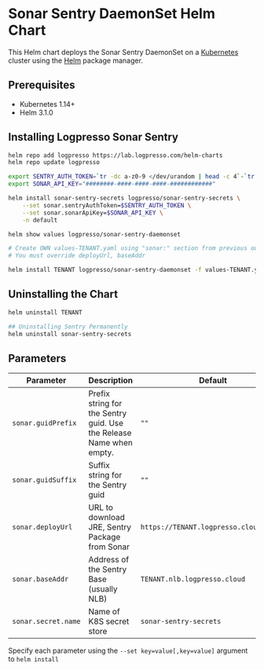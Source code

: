 # Sonar Sentry DaemonSet Helm Chart

This Helm chart deploys the Sonar Sentry DaemonSet on a [Kubernetes](http://kubernetes.io) cluster using the [Helm](https://helm.sh) package manager.

## Prerequisites

- Kubernetes 1.14+
- Helm 3.1.0

## Installing Logpresso Sonar Sentry

```bash
helm repo add logpresso https://lab.logpresso.com/helm-charts
helm repo update logpresso

export SENTRY_AUTH_TOKEN=`tr -dc a-z0-9 </dev/urandom | head -c 4`-`tr -dc a-z0-9 </dev/urandom | head -c 4`
export SONAR_API_KEY="########-####-####-####-############"

helm install sonar-sentry-secrets logpresso/sonar-sentry-secrets \
    --set sonar.sentryAuthToken=$SENTRY_AUTH_TOKEN \
    --set sonar.sonarApiKey=$SONAR_API_KEY \
    -n default

helm show values logpresso/sonar-sentry-daemonset

# Create OWN values-TENANT.yaml using "sonar:" section from previous output
# You must override deployUrl, baseAddr

helm install TENANT logpresso/sonar-sentry-daemonset -f values-TENANT.yaml
```


## Uninstalling the Chart

```bash
helm uninstall TENANT

## Uninstalling Sentry Permanently
helm uninstall sonar-sentry-secrets
```

## Parameters

| Parameter | Description | Default |
| --------- | ----------- | ------- |
| `sonar.guidPrefix` | Prefix string for the Sentry guid. Use the Release Name when empty. | `""` |
| `sonar.guidSuffix` | Suffix string for the Sentry guid | `""` |
| `sonar.deployUrl` | URL to download JRE, Sentry Package from Sonar | `https://TENANT.logpresso.cloud:44300` |
| `sonar.baseAddr` | Address of the Sentry Base (usually NLB) | `TENANT.nlb.logpresso.cloud` |
| `sonar.secret.name` | Name of K8S secret store | `sonar-sentry-secrets` |

Specify each parameter using the `--set key=value[,key=value]` argument to `helm install`